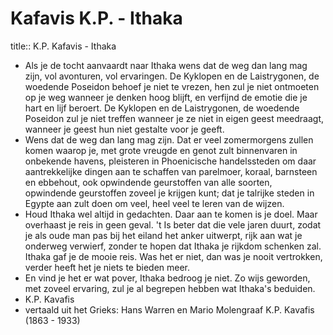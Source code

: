 # Kafavis K.P. - Ithaka
title:: K.P. Kafavis - Ithaka

- Als je de tocht aanvaardt naar Ithaka
  wens dat de weg dan lang mag zijn,
  vol avonturen, vol ervaringen.
  De Kyklopen en de Laistrygonen,
  de woedende Poseidon behoef je niet te vrezen,
  hen zul je niet ontmoeten op je weg
  wanneer je denken hoog blijft, en verfijnd
  de emotie die je hart en lijf beroert.
  De Kyklopen en de Laistrygonen,
  de woedende Poseidon zul je niet treffen
  wanneer je ze niet in eigen geest meedraagt,
  wanneer je geest hun niet gestalte voor je geeft.
- Wens dat de weg dan lang mag zijn.
  Dat er veel zomermorgens zullen komen
  waarop je, met grote vreugde en genot
  zult binnenvaren in onbekende havens,
  pleisteren in Phoenicische handelssteden
  om daar aantrekkelijke dingen aan te schaffen
  van parelmoer, koraal, barnsteen en ebbehout,
  ook opwindende geurstoffen van alle soorten,
  opwindende geurstoffen zoveel je krijgen kunt;
  dat je talrijke steden in Egypte aan zult doen
  om veel, heel veel te leren van de wijzen.
- Houd Ithaka wel altijd in gedachten.
  Daar aan te komen is je doel.
  Maar overhaast je reis in geen geval.
  't Is beter dat die vele jaren duurt,
  zodat je als oude man pas bij het eiland
  het anker uitwerpt, rijk aan wat je onderweg verwierf,
  zonder te hopen dat Ithaka je rijkdom schenken zal.
  Ithaka gaf je de mooie reis.
  Was het er niet, dan was je nooit vertrokken,
  verder heeft het je niets te bieden meer.
- En vind je het er wat pover, Ithaka bedroog je niet.
  Zo wijs geworden, met zoveel ervaring, zul je al
  begrepen hebben wat Ithaka's beduiden.
- K.P. Kavafis
- vertaald uit het Grieks: Hans Warren en Mario Molengraaf
  K.P. Kavafis (1863 - 1933)